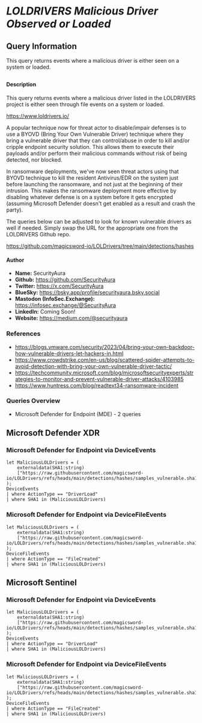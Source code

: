 # *LOLDRIVERS Malicious Driver Observed or Loaded*

## Query Information

This query returns events where a malicious driver is either seen on a system or loaded.

##

#### Description

This query returns events where a malicious driver listed in the LOLDRIVERS project is either seen through file events on a system or loaded.

https://www.loldrivers.io/

A popular technique now for threat actor to disable/impair defenses is to use a BYOVD (Bring Your Own Vulnerable Driver) technique where they bring a vulnerable driver that they can control/abuse in order to kill and/or cripple endpoint security solution. This allows them to execute their payloads and/or perform their malicious commands without risk of being detected, nor blocked.

In ransomware deployments, we've now seen threat actors using that BYOVD technique to kill the resident Antivirus/EDR on the system just before launching the ransomware, and not just at the beginning of their intrusion. This makes the ransomware deployment more effective by disabling whatever defense is on a system before it gets encrypted (assuming Microsoft Defender doesn't get enabled as a result and crash the party).

The queries below can be adjusted to look for known vulnerable drivers as well if needed. Simply swap the URL for the appropriate one from the LOLDRIVERS Github repo.

https://github.com/magicsword-io/LOLDrivers/tree/main/detections/hashes

#### Author <Optional>
- **Name:** SecurityAura
- **Github:** https://github.com/SecurityAura
- **Twitter:** https://x.com/SecurityAura
- **BlueSky:** https://bsky.app/profile/securityaura.bsky.social
- **Mastodon (InfoSec.Exchange):** https://infosec.exchange/@SecurityAura
- **LinkedIn:** Coming Soon!
- **Website:** https://medium.com/@securityaura

### References

- https://blogs.vmware.com/security/2023/04/bring-your-own-backdoor-how-vulnerable-drivers-let-hackers-in.html
- https://www.crowdstrike.com/en-us/blog/scattered-spider-attempts-to-avoid-detection-with-bring-your-own-vulnerable-driver-tactic/
- https://techcommunity.microsoft.com/blog/microsoftsecurityexperts/strategies-to-monitor-and-prevent-vulnerable-driver-attacks/4103985
- https://www.huntress.com/blog/readtext34-ransomware-incident

### Queries Overview ###

- Microsoft Defender for Endpoint (MDE) - 2 queries

## Microsoft Defender XDR ##
### Microsoft Defender for Endpoint via DeviceEvents ###
```KQL
let MaliciousLOLDrivers = (
    externaldata(SHA1:string)
    ["https://raw.githubusercontent.com/magicsword-io/LOLDrivers/refs/heads/main/detections/hashes/samples_vulnerable.sha1"]
);
DeviceEvents
| where ActionType == "DriverLoad"
| where SHA1 in (MaliciousLOLDrivers)
```
### Microsoft Defender for Endpoint via DeviceFileEvents ###
```KQL
let MaliciousLOLDrivers = (
    externaldata(SHA1:string)
    ["https://raw.githubusercontent.com/magicsword-io/LOLDrivers/refs/heads/main/detections/hashes/samples_vulnerable.sha1"]
);
DeviceFileEvents
| where ActionType == "FileCreated"
| where SHA1 in (MaliciousLOLDrivers)
```
## Microsoft Sentinel ##
### Microsoft Defender for Endpoint via DeviceEvents ###
```KQL
let MaliciousLOLDrivers = (
    externaldata(SHA1:string)
    ["https://raw.githubusercontent.com/magicsword-io/LOLDrivers/refs/heads/main/detections/hashes/samples_vulnerable.sha1"]
);
DeviceEvents
| where ActionType == "DriverLoad"
| where SHA1 in (MaliciousLOLDrivers)
```
### Microsoft Defender for Endpoint via DeviceFileEvents ###
```KQL
let MaliciousLOLDrivers = (
    externaldata(SHA1:string)
    ["https://raw.githubusercontent.com/magicsword-io/LOLDrivers/refs/heads/main/detections/hashes/samples_vulnerable.sha1"]
);
DeviceFileEvents
| where ActionType == "FileCreated"
| where SHA1 in (MaliciousLOLDrivers)
```
